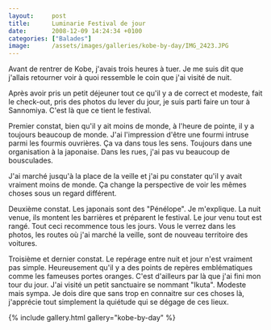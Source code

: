 ```yaml
---
layout:     post
title:      Luminarie Festival de jour
date:       2008-12-09 14:24:34 +0100
categories: ["Balades"]
image:      /assets/images/galleries/kobe-by-day/IMG_2423.JPG
---
```


Avant de rentrer de Kobe, j'avais trois heures à tuer. Je me suis dit que j'allais retourner voir à quoi ressemble
le coin que j'ai visité de nuit.

<!--more-->

Après avoir pris un petit déjeuner tout ce qu'il y a de correct et modeste, fait le check-out, pris des photos du
lever du jour, je suis parti faire un tour à Sannomiya. C'est là que ce tient le festival.

Premier constat, bien qu'il y ait moins de monde, à l'heure de pointe, il y a toujours beaucoup de monde. J'ai
l'impression d'être une fourmi intruse parmi les fourmis ouvrières. Ça va dans tous les sens. Toujours dans une
organisation à la japonaise. Dans les rues, j'ai pas vu beaucoup de bousculades.

J'ai marché jusqu'à la place de la veille et j'ai pu constater qu'il y avait vraiment moins de monde. Ça change la
perspective de voir les mêmes choses sous un regard différent.

Deuxième constat. Les japonais sont des "Pénélope". Je m'explique. La nuit venue, ils montent les barrières et
préparent le festival. Le jour venu tout est rangé. Tout ceci recommence tous les jours. Vous le verrez dans les
photos, les routes où j'ai marché la veille, sont de nouveau territoire des voitures.

Troisième et dernier constat. Le repérage entre nuit et jour n'est vraiment pas simple. Heureusement qu'il y a des
points de repères emblématiques comme les fameuses portes oranges. C'est d'ailleurs par là que j'ai fini mon tour
du jour. J'ai visité un petit sanctuaire se nommant "Ikuta". Modeste mais sympa. Je dois dire que sans trop en
connaitre sur ces choses là, j'apprécie tout simplement la quiétude qui se dégage de ces lieux.

{% include gallery.html gallery="kobe-by-day" %}

